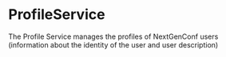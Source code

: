 # ProfileService
The Profile Service manages the profiles of NextGenConf users (information about the identity of the user and user description)
